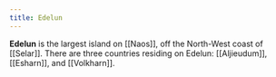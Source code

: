 ```yaml
---
title: Edelun
---
```


**Edelun** is the largest island on [[Naos]], off the North-West coast of [[Selar]]. There are three countries residing on Edelun: [[Aljieudum]], [[Esharn]], and [[Volkharn]].